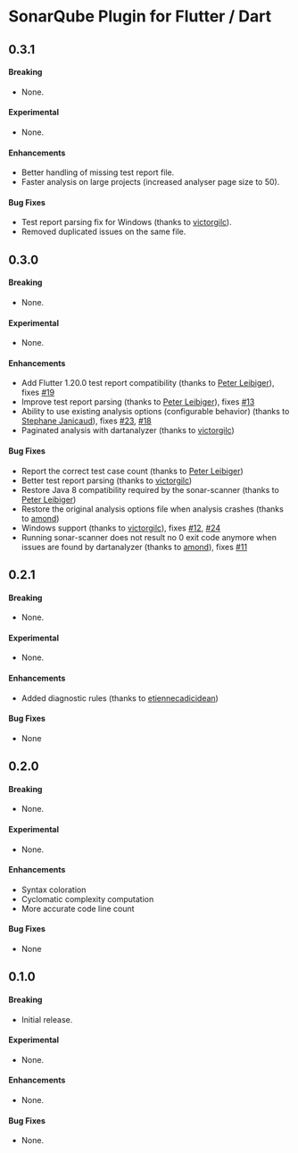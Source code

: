 # SonarQube Plugin for Flutter / Dart

## 0.3.1

#### Breaking

- None.

#### Experimental

- None.

#### Enhancements

- Better handling of missing test report file.
- Faster analysis on large projects (increased analyser page size to 50).

#### Bug Fixes

- Test report parsing fix for Windows (thanks to [victorgilc](https://github.com/victorgilc)).
- Removed duplicated issues on the same file.

## 0.3.0

#### Breaking

- None.

#### Experimental

- None.

#### Enhancements

- Add Flutter 1.20.0 test report compatibility (thanks to [Peter Leibiger](https://github.com/kuhnroyal)), fixes [#19](https://github.com/insideapp-oss/sonar-flutter/issues/19)
- Improve test report parsing (thanks to [Peter Leibiger](https://github.com/kuhnroyal)), fixes [#13](https://github.com/insideapp-oss/sonar-flutter/issues/13)
- Ability to use existing analysis options (configurable behavior) (thanks to [Stephane Janicaud](https://github.com/stephanecodes])), fixes [#23](https://github.com/insideapp-oss/sonar-flutter/issues/23), [#18](https://github.com/insideapp-oss/sonar-flutter/issues/18)
- Paginated analysis with dartanalyzer (thanks to [victorgilc](https://github.com/victorgilc))

#### Bug Fixes

- Report the correct test case count (thanks to [Peter Leibiger](https://github.com/kuhnroyal))
- Better test report parsing (thanks to [victorgilc](https://github.com/victorgilc))
- Restore Java 8 compatibility required by the sonar-scanner (thanks to [Peter Leibiger](https://github.com/kuhnroyal))
- Restore the original analysis options file when analysis crashes (thanks to [amond](https://github.com/amondnet))
- Windows support (thanks to [victorgilc](https://github.com/victorgilc)), fixes [#12](https://github.com/insideapp-oss/sonar-flutter/issues/12), [#24](https://github.com/insideapp-oss/sonar-flutter/issues/24)
- Running sonar-scanner does not result no 0 exit code anymore when issues are found by dartanalyzer (thanks to [amond](https://github.com/amondnet)), fixes [#11](https://github.com/insideapp-oss/sonar-flutter/issues/11)

## 0.2.1

#### Breaking

- None.

#### Experimental

- None.

#### Enhancements

- Added diagnostic rules (thanks to [etiennecadicidean](https://github.com/etiennecadicidean))

#### Bug Fixes

- None

## 0.2.0

#### Breaking

- None.

#### Experimental

- None.

#### Enhancements

- Syntax coloration
- Cyclomatic complexity computation
- More accurate code line count 

#### Bug Fixes

- None

## 0.1.0

#### Breaking

- Initial release.

#### Experimental

- None.

#### Enhancements

- None.

#### Bug Fixes

- None.
